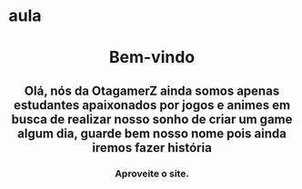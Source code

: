 # aula
<html>
  <head>
    <link href="css/frame.css" rel="stylesheet" type="text/css">
    <meta charset="utf-8">
	  <meta name="author" content="Yago Gimenez, Ana Beatriz, Lucas Praxedes, Rodrigo Araujo">
  </head>
  <body>
  <center>
    <h1> Bem-vindo</h1>
    <h2> Olá, nós da OtagamerZ ainda somos apenas estudantes apaixonados por jogos e animes em busca de realizar nosso sonho de criar um game algum dia, guarde bem nosso nome pois ainda iremos fazer história  </h2>
	<h3> Aproveite o site. </h3> 
    <br>
  </center>  
  </body>
</html>
